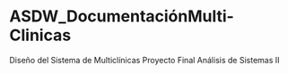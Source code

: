 # ASDW_DocumentaciónMulti-Clinicas
Diseño del Sistema de Multiclínicas Proyecto Final Análisis de Sistemas II
